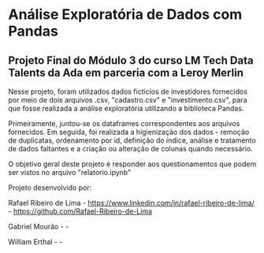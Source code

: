 # Análise Exploratória de Dados com Pandas

## Projeto Final do Módulo 3 do curso LM Tech Data Talents da Ada em parceria com a Leroy Merlin

Nesse projeto, foram utilizados dados fictícios de investidores fornecidos por meio de dois arquivos .csv, "cadastro.csv" e "investimento.csv", para que fosse realizada a análise exploratória utilizando a biblioteca Pandas.

Primeiramente, juntou-se os dataframes correspondentes aos arquivos fornecidos. Em seguida, foi realizada a higienização dos dados - remoção de duplicatas, ordenamento por id, definição do índice, análise e tratamento de dados faltantes e a criação ou alteração de colunas quando necessário.

O objetivo geral deste projeto é responder aos questionamentos que podem ser vistos no arquivo "relatorio.ipynb"

Projeto desenvolvido por:

Rafael Ribeiro de Lima - https://www.linkedin.com/in/rafael-ribeiro-de-lima/ - https://github.com/Rafael-Ribeiro-de-Lima

Gabriel Mourão - -

William Erthal - - 

